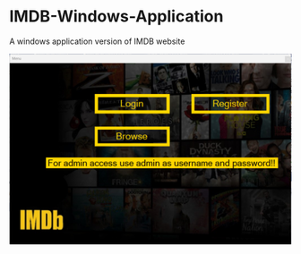 # IMDB-Windows-Application
A windows application version of IMDB website

![](screenshots/img1.png)
